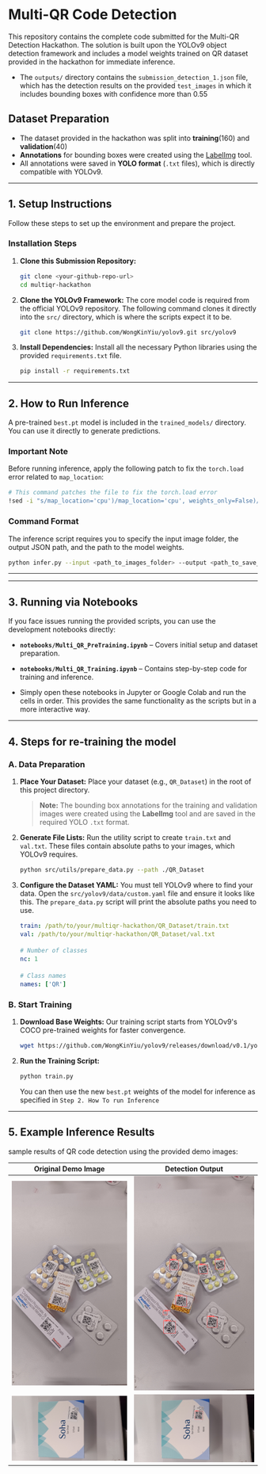 # Multi-QR Code Detection 

This repository contains the complete code submitted for the Multi-QR Detection Hackathon. The solution is built upon the YOLOv9 object detection framework and includes a model weights trained on QR dataset provided in the hackathon for immediate inference.

* The `outputs/` directory contains the `submission_detection_1.json` file, which has the detection results on the provided `test_images` in which it includes bounding boxes with confidence more than 0.55
  
## Dataset Preparation

- The dataset provided in the hackathon was split into **training**(160) and **validation**(40) 
- **Annotations** for bounding boxes were created using the [LabelImg](https://pypi.org/project/labelImg/) tool.  
- All annotations were saved in **YOLO format** (`.txt` files), which is directly compatible with YOLOv9.  
---

## 1. Setup Instructions

Follow these steps to set up the environment and prepare the project.


### Installation Steps

1.  **Clone this Submission Repository:**
    ```bash
    git clone <your-github-repo-url>
    cd multiqr-hackathon
    ```

2.  **Clone the YOLOv9 Framework:**
    The core model code is required from the official YOLOv9 repository. The following command clones it directly into the `src/` directory, which is where the scripts expect it to be.
    ```bash
    git clone https://github.com/WongKinYiu/yolov9.git src/yolov9
    ```

3.  **Install Dependencies:**
    Install all the necessary Python libraries using the provided `requirements.txt` file.
    ```bash
    pip install -r requirements.txt
    ```

---

## 2. How to Run Inference 

A pre-trained `best.pt` model is included in the `trained_models/` directory. You can use it directly to generate predictions.

### Important Note
Before running inference, apply the following patch to fix the `torch.load` error related to `map_location`:

```bash
# This command patches the file to fix the torch.load error
!sed -i "s/map_location='cpu')/map_location='cpu', weights_only=False)/" /content/multiqr-hackathon/src/yolov9/models/experimental.py
```

### Command Format
The inference script requires you to specify the input image folder, the output JSON path, and the path to the model weights.
```bash
python infer.py --input <path_to_images_folder> --output <path_to_save_json> --weights <path_to_model.pt>
```
---
---

## 3. Running via Notebooks 

If you face issues running the provided scripts, you can use the development notebooks directly:

- **`notebooks/Multi_QR_PreTraining.ipynb`** – Covers initial setup and dataset preparation.  
- **`notebooks/Multi_QR_Training.ipynb`** – Contains step-by-step code for training and inference.  

- Simply open these notebooks in Jupyter or Google Colab and run the cells in order. This provides the same functionality as the scripts but in a more interactive way.
---

## 4. Steps for re-training the model

### A. Data Preparation

1.  **Place Your Dataset:**
    Place your dataset (e.g., `QR_Dataset`) in the root of this project directory.
    > **Note:** The bounding box annotations for the training and validation images were created using the **LabelImg** tool and are saved in the required YOLO `.txt` format.

2.  **Generate File Lists:**
    Run the utility script to create `train.txt` and `val.txt`. These files contain absolute paths to your images, which YOLOv9 requires.
    ```bash
    python src/utils/prepare_data.py --path ./QR_Dataset
    ```

3.  **Configure the Dataset YAML:**
    You must tell YOLOv9 where to find your data. Open the `src/yolov9/data/custom.yaml` file and ensure it looks like this. The `prepare_data.py` script will print the absolute paths you need to use.

    ```yaml
    train: /path/to/your/multiqr-hackathon/QR_Dataset/train.txt
    val: /path/to/your/multiqr-hackathon/QR_Dataset/val.txt
    
    # Number of classes
    nc: 1

    # Class names
    names: ['QR']
    ```

### B. Start Training

1.  **Download Base Weights:**
    Our training script starts from YOLOv9's COCO pre-trained weights for faster convergence.
    ```bash
    wget https://github.com/WongKinYiu/yolov9/releases/download/v0.1/yolov9-s.pt -P src/yolov9/
    ```

2.  **Run the Training Script:**
    ```bash
    python train.py
    ```
    You can then use the new `best.pt` weights of the model for inference as specified in `Step 2. How To run Inference`

---

## 5. Example Inference Results

sample results of QR code detection using the provided demo images:

| **Original Demo Image** | **Detection Output** |
|--------------------------|-----------------------|
| <img src="data/demo_images/img203.jpg"> | <img src="data/inference_demo_images/img203.jpg"> |
| ![Demo Input](data/demo_images/img202.jpg) | ![Detection Output](data/inference_demo_images/img202.jpg) |
